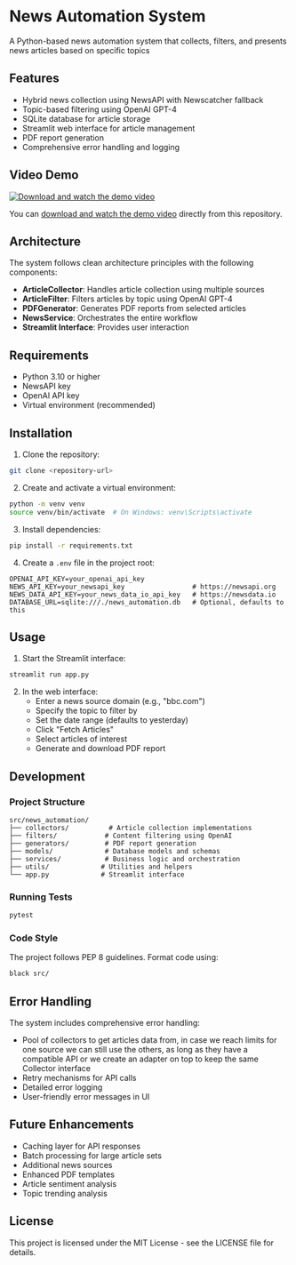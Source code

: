 # News Automation System

A Python-based news automation system that collects, filters, and presents news articles based on specific topics

## Features

- Hybrid news collection using NewsAPI with Newscatcher fallback
- Topic-based filtering using OpenAI GPT-4
- SQLite database for article storage
- Streamlit web interface for article management
- PDF report generation
- Comprehensive error handling and logging

## Video Demo

[![Download and watch the demo video](https://img.shields.io/badge/Download%20Demo%20Video-blue?logo=github)](docs/Video%20Apr%2024%202025.mp4)

You can [download and watch the demo video](docs/Video%20Apr%2024%202025.mp4) directly from this repository.


## Architecture

The system follows clean architecture principles with the following components:

- **ArticleCollector**: Handles article collection using multiple sources
- **ArticleFilter**: Filters articles by topic using OpenAI GPT-4
- **PDFGenerator**: Generates PDF reports from selected articles
- **NewsService**: Orchestrates the entire workflow
- **Streamlit Interface**: Provides user interaction

## Requirements

- Python 3.10 or higher
- NewsAPI key
- OpenAI API key
- Virtual environment (recommended)

## Installation

1. Clone the repository:
```bash
git clone <repository-url>
```

2. Create and activate a virtual environment:
```bash
python -m venv venv
source venv/bin/activate  # On Windows: venv\Scripts\activate
```

3. Install dependencies:
```bash
pip install -r requirements.txt
```

4. Create a `.env` file in the project root:
```env
OPENAI_API_KEY=your_openai_api_key
NEWS_API_KEY=your_newsapi_key                 # https://newsapi.org
NEWS_DATA_API_KEY=your_news_data_io_api_key   # https://newsdata.io
DATABASE_URL=sqlite:///./news_automation.db   # Optional, defaults to this
```

## Usage

1. Start the Streamlit interface:
```bash
streamlit run app.py
```

2. In the web interface:
   - Enter a news source domain (e.g., "bbc.com")
   - Specify the topic to filter by
   - Set the date range (defaults to yesterday)
   - Click "Fetch Articles"
   - Select articles of interest
   - Generate and download PDF report

## Development

### Project Structure
```
src/news_automation/
├── collectors/          # Article collection implementations
├── filters/            # Content filtering using OpenAI
├── generators/         # PDF report generation
├── models/             # Database models and schemas
├── services/           # Business logic and orchestration
├── utils/             # Utilities and helpers
└── app.py             # Streamlit interface
```

### Running Tests
```bash
pytest
```

### Code Style
The project follows PEP 8 guidelines. Format code using:
```bash
black src/
```

## Error Handling

The system includes comprehensive error handling:
- Pool of collectors to get articles data from, in case we reach limits for one source we can still use the others, as long as they have a compatible API or we create an adapter on top to keep the same Collector interface 
- Retry mechanisms for API calls
- Detailed error logging
- User-friendly error messages in UI

## Future Enhancements

- Caching layer for API responses
- Batch processing for large article sets
- Additional news sources
- Enhanced PDF templates
- Article sentiment analysis
- Topic trending analysis

## License

This project is licensed under the MIT License - see the LICENSE file for details.
